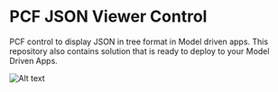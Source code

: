 # PCF JSON Viewer Control
PCF control to display JSON in tree format in Model driven apps. This repository also contains solution that is ready to deploy to your Model Driven Apps.

![Alt text](https://aylwinwong.files.wordpress.com/2023/10/pcfviewercontrol-demo.gif "PCF JSON Viewer control")

